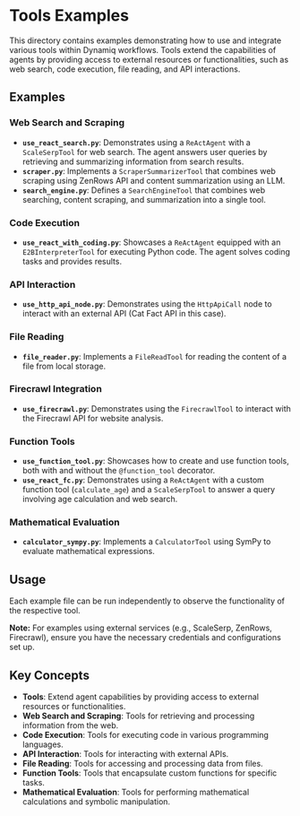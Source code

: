 # Tools Examples

This directory contains examples demonstrating how to use and integrate various tools within Dynamiq workflows. Tools extend the capabilities of agents by providing access to external resources or functionalities, such as web search, code execution, file reading, and API interactions.

## Examples

### Web Search and Scraping

- **`use_react_search.py`**: Demonstrates using a `ReActAgent` with a `ScaleSerpTool` for web search. The agent answers user queries by retrieving and summarizing information from search results.
- **`scraper.py`**: Implements a `ScraperSummarizerTool` that combines web scraping using ZenRows API and content summarization using an LLM.
- **`search_engine.py`**: Defines a `SearchEngineTool` that combines web searching, content scraping, and summarization into a single tool.

### Code Execution

- **`use_react_with_coding.py`**: Showcases a `ReActAgent` equipped with an `E2BInterpreterTool` for executing Python code. The agent solves coding tasks and provides results.

### API Interaction

- **`use_http_api_node.py`**: Demonstrates using the `HttpApiCall` node to interact with an external API (Cat Fact API in this case).

### File Reading

- **`file_reader.py`**: Implements a `FileReadTool` for reading the content of a file from local storage.

### Firecrawl Integration

- **`use_firecrawl.py`**: Demonstrates using the `FirecrawlTool` to interact with the Firecrawl API for website analysis.

### Function Tools

- **`use_function_tool.py`**: Showcases how to create and use function tools, both with and without the `@function_tool` decorator.
- **`use_react_fc.py`**: Demonstrates using a `ReActAgent` with a custom function tool (`calculate_age`) and a `ScaleSerpTool` to answer a query involving age calculation and web search.

### Mathematical Evaluation

- **`calculator_sympy.py`**: Implements a `CalculatorTool` using SymPy to evaluate mathematical expressions.

## Usage

Each example file can be run independently to observe the functionality of the respective tool.

**Note:** For examples using external services (e.g., ScaleSerp, ZenRows, Firecrawl), ensure you have the necessary credentials and configurations set up.

## Key Concepts

- **Tools**: Extend agent capabilities by providing access to external resources or functionalities.
- **Web Search and Scraping**: Tools for retrieving and processing information from the web.
- **Code Execution**: Tools for executing code in various programming languages.
- **API Interaction**: Tools for interacting with external APIs.
- **File Reading**: Tools for accessing and processing data from files.
- **Function Tools**: Tools that encapsulate custom functions for specific tasks.
- **Mathematical Evaluation**: Tools for performing mathematical calculations and symbolic manipulation.
